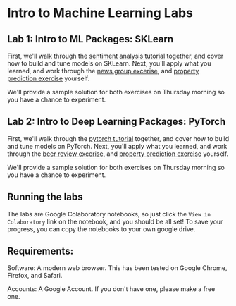 # Intro to Machine Learning Labs

## Lab 1: Intro to ML Packages: SKLearn
First, we'll walk through the [sentiment analysis tutorial](https://colab.research.google.com/github/yala/introML_chem/blob/master/lab1/sentiment_analysis_tutorial.ipynb) together, and cover how to build and tune models on SKLearn. Next, you'll apply what you learned, and work through the [news group excerise](https://colab.research.google.com/github/yala/introML_chem/blob/master/lab1/news_groups_exercise.ipynb), and [property prediction exercise](https://colab.research.google.com/github/yala/introML_chem/blob/master/lab1/property_prediction_exercise.ipynb) yourself.

We'll provide a sample solution for both exercises on Thursday morning so you have a chance to experiment.

## Lab 2: Intro to Deep Learning Packages: PyTorch
First, we'll walk through the [pytorch tutorial](https://colab.research.google.com/github/yala/introML_chem/blob/master/lab2/pytorch_tutorial.ipynb) together, and cover how to build and tune models on PyTorch. Next, you'll apply what you learned, and work through the [beer review excerise](https://colab.research.google.com/github/yala/introML_chem/blob/master/lab2/beer_review_exercise.ipynb), and [property prediction exercise](https://colab.research.google.com/github/yala/introML_chem/blob/master/lab2/property_prediction_exercise.ipynb) yourself.

We'll provide a sample solution for both exercises on Thursday morning so you have a chance to experiment.



## Running the labs
The labs are Google Colaboratory notebooks, so just click the `View in Colaboratory` link on the notebook, and you should be all set!
To save your progress, you can copy the notebooks to your own google drive.

## Requirements:
Software: A modern web browser. This has been tested on Google Chrome, Firefox, and Safari.

Accounts: A Google Account. If you don't have one, please make a free one.
